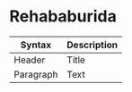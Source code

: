 # Rehababurida
| Syntax | Description |
| ----------- | ----------- |
| Header | Title |
| Paragraph | Text |

